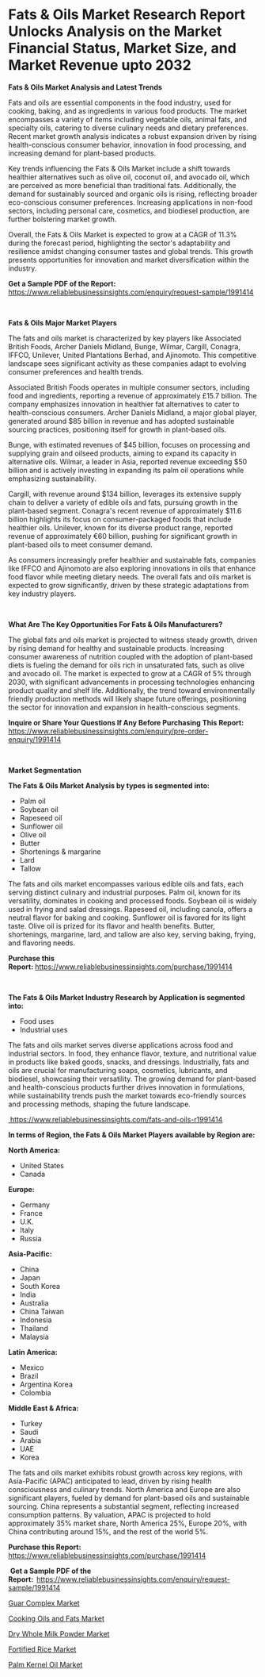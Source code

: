 <p><h1>Fats & Oils Market Research Report Unlocks Analysis on the Market Financial Status, Market Size, and Market Revenue upto 2032</h1></p><p><strong>Fats & Oils Market Analysis and Latest Trends</strong></p>
<p><p>Fats and oils are essential components in the food industry, used for cooking, baking, and as ingredients in various food products. The market encompasses a variety of items including vegetable oils, animal fats, and specialty oils, catering to diverse culinary needs and dietary preferences. Recent market growth analysis indicates a robust expansion driven by rising health-conscious consumer behavior, innovation in food processing, and increasing demand for plant-based products. </p><p>Key trends influencing the Fats & Oils Market include a shift towards healthier alternatives such as olive oil, coconut oil, and avocado oil, which are perceived as more beneficial than traditional fats. Additionally, the demand for sustainably sourced and organic oils is rising, reflecting broader eco-conscious consumer preferences. Increasing applications in non-food sectors, including personal care, cosmetics, and biodiesel production, are further bolstering market growth. </p><p>Overall, the Fats & Oils Market is expected to grow at a CAGR of 11.3% during the forecast period, highlighting the sector's adaptability and resilience amidst changing consumer tastes and global trends. This growth presents opportunities for innovation and market diversification within the industry.</p></p>
<p><strong>Get a Sample PDF of the Report:&nbsp;</strong> <a href="https://www.reliablebusinessinsights.com/enquiry/request-sample/1991414?utm_campaign=63&utm_medium=2&utm_source=Github&utm_content=ia&utm_term=14022025&utm_id=fats-oils">https://www.reliablebusinessinsights.com/enquiry/request-sample/1991414</a></p>
<p>&nbsp;</p>
<p><strong>Fats & Oils Major Market Players</strong></p>
<p><p>The fats and oils market is characterized by key players like Associated British Foods, Archer Daniels Midland, Bunge, Wilmar, Cargill, Conagra, IFFCO, Unilever, United Plantations Berhad, and Ajinomoto. This competitive landscape sees significant activity as these companies adapt to evolving consumer preferences and health trends.</p><p>Associated British Foods operates in multiple consumer sectors, including food and ingredients, reporting a revenue of approximately £15.7 billion. The company emphasizes innovation in healthier fat alternatives to cater to health-conscious consumers. Archer Daniels Midland, a major global player, generated around $85 billion in revenue and has adopted sustainable sourcing practices, positioning itself for growth in plant-based oils.</p><p>Bunge, with estimated revenues of $45 billion, focuses on processing and supplying grain and oilseed products, aiming to expand its capacity in alternative oils. Wilmar, a leader in Asia, reported revenue exceeding $50 billion and is actively investing in expanding its palm oil operations while emphasizing sustainability.</p><p>Cargill, with revenue around $134 billion, leverages its extensive supply chain to deliver a variety of edible oils and fats, pursuing growth in the plant-based segment. Conagra's recent revenue of approximately $11.6 billion highlights its focus on consumer-packaged foods that include healthier oils. Unilever, known for its diverse product range, reported revenue of approximately €60 billion, pushing for significant growth in plant-based oils to meet consumer demand.</p><p>As consumers increasingly prefer healthier and sustainable fats, companies like IFFCO and Ajinomoto are also exploring innovations in oils that enhance food flavor while meeting dietary needs. The overall fats and oils market is expected to grow significantly, driven by these strategic adaptations from key industry players.</p></p>
<p>&nbsp;</p>
<p><strong>What Are The Key Opportunities For Fats & Oils Manufacturers?</strong></p>
<p><p>The global fats and oils market is projected to witness steady growth, driven by rising demand for healthy and sustainable products. Increasing consumer awareness of nutrition coupled with the adoption of plant-based diets is fueling the demand for oils rich in unsaturated fats, such as olive and avocado oil. The market is expected to grow at a CAGR of 5% through 2030, with significant advancements in processing technologies enhancing product quality and shelf life. Additionally, the trend toward environmentally friendly production methods will likely shape future offerings, positioning the sector for innovation and expansion in health-conscious segments.</p></p>
<p><strong>Inquire or Share Your Questions If Any Before Purchasing This Report:</strong> <a href="https://www.reliablebusinessinsights.com/enquiry/pre-order-enquiry/1991414?utm_campaign=63&utm_medium=2&utm_source=Github&utm_content=ia&utm_term=14022025&utm_id=fats-oils">https://www.reliablebusinessinsights.com/enquiry/pre-order-enquiry/1991414</a></p>
<p>&nbsp;</p>
<p><strong>Market Segmentation</strong></p>
<p><strong>The Fats & Oils Market Analysis by types is segmented into:</strong></p>
<p><ul><li>Palm oil</li><li>Soybean oil</li><li>Rapeseed oil</li><li>Sunflower oil</li><li>Olive oil</li><li>Butter</li><li>Shortenings & margarine</li><li>Lard</li><li>Tallow</li></ul></p>
<p><p>The fats and oils market encompasses various edible oils and fats, each serving distinct culinary and industrial purposes. Palm oil, known for its versatility, dominates in cooking and processed foods. Soybean oil is widely used in frying and salad dressings. Rapeseed oil, including canola, offers a neutral flavor for baking and cooking. Sunflower oil is favored for its light taste. Olive oil is prized for its flavor and health benefits. Butter, shortenings, margarine, lard, and tallow are also key, serving baking, frying, and flavoring needs.</p></p>
<p><strong>Purchase this Report:&nbsp;</strong><a href="https://www.reliablebusinessinsights.com/purchase/1991414?utm_campaign=63&utm_medium=2&utm_source=Github&utm_content=ia&utm_term=14022025&utm_id=fats-oils">https://www.reliablebusinessinsights.com/purchase/1991414</a></p>
<p>&nbsp;</p>
<p><strong>The Fats & Oils Market Industry Research by Application is segmented into:</strong></p>
<p><ul><li>Food uses</li><li>Industrial uses</li></ul></p>
<p><p>The fats and oils market serves diverse applications across food and industrial sectors. In food, they enhance flavor, texture, and nutritional value in products like baked goods, snacks, and dressings. Industrially, fats and oils are crucial for manufacturing soaps, cosmetics, lubricants, and biodiesel, showcasing their versatility. The growing demand for plant-based and health-conscious products further drives innovation in formulations, while sustainability trends push the market towards eco-friendly sources and processing methods, shaping the future landscape.</p></p>
<p><a href="https://www.reliablebusinessinsights.com/fats-and-oils-r1991414?utm_campaign=63&utm_medium=2&utm_source=Github&utm_content=ia&utm_term=14022025&utm_id=fats-oils">&nbsp;https://www.reliablebusinessinsights.com/fats-and-oils-r1991414</a></p>
<p><strong>In terms of Region, the Fats & Oils Market Players available by Region are:</strong></p>
<p>
    <p> <strong> North America: </strong>
        <ul>
            <li>United States</li>
            <li>Canada</li>
        </ul>
        </p> 
    <p> <strong> Europe: </strong>
        <ul>
            <li>Germany</li>
            <li>France</li>
            <li>U.K.</li>
            <li>Italy</li>
            <li>Russia</li>
        </ul>
        </p> 
    <p> <strong> Asia-Pacific: </strong>
        <ul>
            <li>China</li>
            <li>Japan</li>
            <li>South Korea</li>
            <li>India</li>
            <li>Australia</li>
            <li>China Taiwan</li>
            <li>Indonesia</li>
            <li>Thailand</li>
            <li>Malaysia</li>
        </ul>
        </p> 
    <p> <strong> Latin America: </strong>
        <ul>
            <li>Mexico</li>
            <li>Brazil</li>
            <li>Argentina Korea</li>
            <li>Colombia</li>
        </ul>
        </p> 
    <p> <strong> Middle East & Africa: </strong>
        <ul>
            <li>Turkey</li>
            <li>Saudi</li>
            <li>Arabia</li>
            <li>UAE</li>
            <li>Korea</li>
        </ul>
    </p>
    </p>
<p><p>The fats and oils market exhibits robust growth across key regions, with Asia-Pacific (APAC) anticipated to lead, driven by rising health consciousness and culinary trends. North America and Europe are also significant players, fueled by demand for plant-based oils and sustainable sourcing. China represents a substantial segment, reflecting increased consumption patterns. By valuation, APAC is projected to hold approximately 35% market share, North America 25%, Europe 20%, with China contributing around 15%, and the rest of the world 5%.</p></p>
<p><strong>Purchase this Report: </strong><a href="https://www.reliablebusinessinsights.com/purchase/1991414?utm_campaign=63&utm_medium=2&utm_source=Github&utm_content=ia&utm_term=14022025&utm_id=fats-oils">https://www.reliablebusinessinsights.com/purchase/1991414</a></p>
<p>&nbsp;<strong>Get a Sample PDF of the Report:&nbsp;&nbsp;</strong><a href="https://www.reliablebusinessinsights.com/enquiry/request-sample/1991414?utm_campaign=63&utm_medium=2&utm_source=Github&utm_content=ia&utm_term=14022025&utm_id=fats-oils">https://www.reliablebusinessinsights.com/enquiry/request-sample/1991414</a></p>
<p><strong></strong></p>
<p><p><a href="https://github.com/momossidram/Market-Research-Report-List-1/blob/main/guar-complex-market.md?utm_campaign=63&utm_medium=2&utm_source=Github&utm_content=ia&utm_term=14022025&utm_id=fats-oils">Guar Complex Market</a></p><p><a href="https://github.com/ajayanhaizan/Market-Research-Report-List-1/blob/main/cooking-oils-and-fats-market.md?utm_campaign=63&utm_medium=2&utm_source=Github&utm_content=ia&utm_term=14022025&utm_id=fats-oils">Cooking Oils and Fats Market</a></p><p><a href="https://github.com/dailyspunj47/Market-Research-Report-List-1/blob/main/dry-whole-milk-powder-market.md?utm_campaign=63&utm_medium=2&utm_source=Github&utm_content=ia&utm_term=14022025&utm_id=fats-oils">Dry Whole Milk Powder Market</a></p><p><a href="https://github.com/muvdibezuh/Market-Research-Report-List-1/blob/main/fortified-rice-market.md?utm_campaign=63&utm_medium=2&utm_source=Github&utm_content=ia&utm_term=14022025&utm_id=fats-oils">Fortified Rice Market</a></p><p><a href="https://github.com/biyajausenik/Market-Research-Report-List-1/blob/main/palm-kernel-oil-market.md?utm_campaign=63&utm_medium=2&utm_source=Github&utm_content=ia&utm_term=14022025&utm_id=fats-oils">Palm Kernel Oil Market</a></p></p>